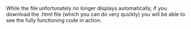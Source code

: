 While the file unfortunately no longer displays automatically, if you download the .html file (which you can do very quickly) you will be able to see the fully functioning code in action.
